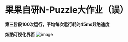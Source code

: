 # 果果自研N-Puzzle大作业（误）

**第三阶段100次运行，平均每次运行耗时45ms超绝速度**

**炫酷可视化界面**
![image](https://github.com/user-attachments/assets/5a1a48a6-216b-4a84-9d3f-b28a206e640c)
